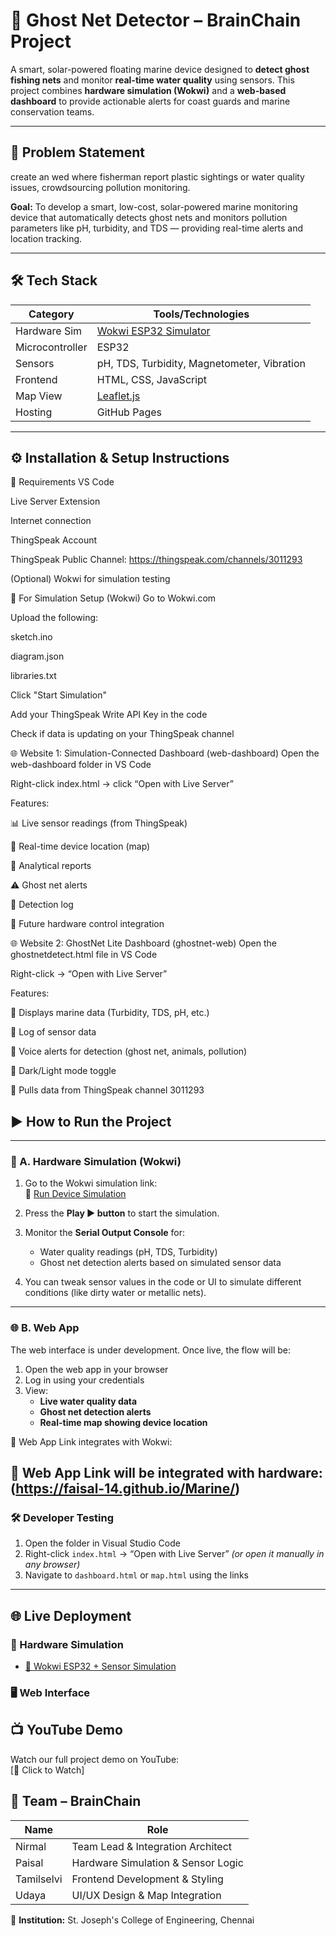 # 🌊 Ghost Net Detector – BrainChain Project

A smart, solar-powered floating marine device designed to **detect ghost fishing nets** and monitor **real-time water quality** using sensors. This project combines **hardware simulation (Wokwi)** and a **web-based dashboard** to provide actionable alerts for coast guards and marine conservation teams.

---

## 🧩 Problem Statement
create an wed where fisherman report plastic sightings or water quality issues, crowdsourcing pollution monitoring.


**Goal:** To develop a smart, low-cost, solar-powered marine monitoring device that automatically detects ghost nets and monitors pollution parameters like pH, turbidity, and TDS — providing real-time alerts and location tracking.

---

## 🛠️ Tech Stack

| Category       | Tools/Technologies                              |
|----------------|-------------------------------------------------|
| Hardware Sim   | [Wokwi ESP32 Simulator](https://wokwi.com)      |
| Microcontroller| ESP32                                           |
| Sensors        | pH, TDS, Turbidity, Magnetometer, Vibration     |
| Frontend       | HTML, CSS, JavaScript                           |
| Map View       | [Leaflet.js](https://leafletjs.com)             |
| Hosting        | GitHub Pages                                    |

---

## ⚙️ Installation & Setup Instructions
🧪 Requirements
VS Code

Live Server Extension

Internet connection

ThingSpeak Account

ThingSpeak Public Channel: https://thingspeak.com/channels/3011293

(Optional) Wokwi for simulation testing

🔌 For Simulation Setup (Wokwi)
Go to Wokwi.com

Upload the following:

sketch.ino

diagram.json

libraries.txt

Click "Start Simulation"

Add your ThingSpeak Write API Key in the code

Check if data is updating on your ThingSpeak channel

🌐 Website 1: Simulation-Connected Dashboard (web-dashboard)
Open the web-dashboard folder in VS Code

Right-click index.html → click “Open with Live Server”

Features:

📊 Live sensor readings (from ThingSpeak)

📍 Real-time device location (map)

🧠 Analytical reports

⚠️ Ghost net alerts

📝 Detection log

🔧 Future hardware control integration

🌐 Website 2: GhostNet Lite Dashboard (ghostnet-web)
Open the ghostnetdetect.html file in VS Code

Right-click → “Open with Live Server”

Features:

🌊 Displays marine data (Turbidity, TDS, pH, etc.)

🧾 Log of sensor data

📣 Voice alerts for detection (ghost net, animals, pollution)

🌙 Dark/Light mode toggle

📡 Pulls data from ThingSpeak channel 3011293








## ▶️ How to Run the Project

---

### 🧪 A. Hardware Simulation (Wokwi)

1. Go to the Wokwi simulation link:  
   🔗 [Run Device Simulation](https://wokwi.com/projects/436428149476432897)

2. Press the **Play ▶️ button** to start the simulation.

3. Monitor the **Serial Output Console** for:
   - Water quality readings (pH, TDS, Turbidity)
   - Ghost net detection alerts based on simulated sensor data

4. You can tweak sensor values in the code or UI to simulate different conditions (like dirty water or metallic nets).

---

### 🌐 B. Web App

The web interface is under development. Once live, the flow will be:

1. Open the web app in your browser
2. Log in using your credentials
3. View:
   - **Live water quality data**
   - **Ghost net detection alerts**
   - **Real-time map showing device location**

🔗 Web App Link integrates with Wokwi: 



🔗 Web App Link will be integrated with hardware:
(https://faisal-14.github.io/Marine/)
---

### 🛠️ Developer Testing 


1. Open the folder in Visual Studio Code
2. Right-click `index.html` → “Open with Live Server” *(or open it manually in any browser)*
3. Navigate to `dashboard.html` or `map.html` using the links

---

## 🌐 Live Deployment

### 🔌 Hardware Simulation
- [🔗 Wokwi ESP32 + Sensor Simulation](https://wokwi.com/projects/436428149476432897)

### 🖥️ Web Interface





## 📺 YouTube Demo

Watch our full project demo on YouTube:  
[🎥 Click to Watch]





## 👥 Team – BrainChain

| Name        | Role                                 |
|-------------|--------------------------------------|
| Nirmal      | Team Lead & Integration Architect    |
| Paisal      | Hardware Simulation & Sensor Logic   |
| Tamilselvi  | Frontend Development & Styling       |
| Udaya       | UI/UX Design & Map Integration       |

📍 **Institution:** St. Joseph's College of Engineering, Chennai











